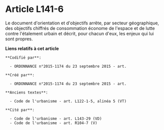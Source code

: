 # Article L141-6

Le document d'orientation et d'objectifs arrête, par secteur géographique, des objectifs chiffrés de consommation économe de
l'espace et de lutte contre l'étalement urbain et décrit, pour chacun d'eux, les enjeux qui lui sont propres.

**Liens relatifs à cet article**

	**Codifié par**:

	  - ORDONNANCE n°2015-1174 du 23 septembre 2015 - art.

	**Créé par**:

	  - ORDONNANCE n°2015-1174 du 23 septembre 2015 - art.

	**Anciens textes**:

	  - Code de l'urbanisme - art. L122-1-5, alinéa 5 (VT)

	**Cité par**:

	  - Code de l'urbanisme - art. L143-29 (VD)
	  - Code de l'urbanisme - art. R104-7 (V)
